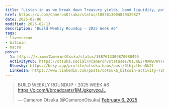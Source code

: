 ```yaml
---
title: "Listen in as we break down Treasury yields, bond liquidity, potential regulatory changes, Bitcoin's mempools, and alternative investments 👇"
href: https://x.com/CameronOtsuka/status/1887613004839329827
date: 2025-02-06
modified: 2025-02-13
description: "Build Weekly Roundup - 2025 Week #6"
tags:
- livestream
- bitcoin
- macro
posse:
  𝕏: https://x.com/CameronOtsuka/status/1887613309870088495
  ActivityPub: https://otsuka.social/@cameron/statuses/01JKEJFNXWB7HYFABDBGRRX0QT
  Bluesky: https://bsky.app/profile/otsuka.haus/post/3lhjzlhen5k2f
  LinkedIn: https://www.linkedin.com/posts/cotsuka_bitcoin-activity-7293379146213117953-Lehb
---
```


> BUILD WEEKLY ROUNDUP - 2025 WEEK #6 https://x.com/i/broadcasts/1jMJgkgryzqJL
>
> — Cameron Otsuka (@CameronOtsuka) [February 6, 2025](https://x.com/CameronOtsuka/status/1887613004839329827)
